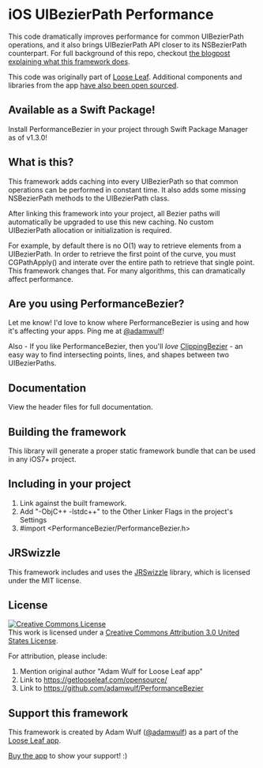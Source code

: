 iOS UIBezierPath Performance
=====

This code dramatically improves performance for common UIBezierPath operations, and it also
brings UIBezierPath API closer to its NSBezierPath counterpart. For full background of this
repo, checkout [the blogpost explaining what this framework does](http://blog.getlooseleaf.com/post/110511009139/improving-uibezierpath-performance-and-api).

This code was originally part of [Loose Leaf](https://getlooseleaf.com/). Additional components and
libraries from the app [have also been open sourced](https://getlooseleaf.com/opensource/).


## Available as a Swift Package!

Install PerformanceBezier in your project through Swift Package Manager as of v1.3.0!


## What is this?

This framework adds caching into every UIBezierPath so that common operations can
be performed in constant time. It also adds some missing NSBezierPath methods to the
UIBezierPath class.

After linking this framework into your project, all Bezier paths will automatically be upgraded
to use this new caching. No custom UIBezierPath allocation or initialization is required.

For example, by default there is no O(1) way to retrieve elements from a UIBezierPath. In order to
retrieve the first point of the curve, you must CGPathApply() and interate over the entire path
to retrieve that single point. This framework changes that. For many algorithms, this can 
dramatically affect performance.

## Are you using PerformanceBezier?

Let me know! I'd love to know where PerformanceBezier is using and how it's affecting your apps. Ping me
at [@adamwulf](https://twitter.com/adamwulf)!

Also - If you like PerformanceBezier, then you'll _love_ [ClippingBezier](https://github.com/adamwulf/ClippingBezier) - an easy way to find intersecting points, lines, and shapes between two UIBezierPaths.

## Documentation

View the header files for full documentation.

## Building the framework

This library will generate a proper static framework bundle that can be used in any iOS7+ project.

## Including in your project

1. Link against the built framework.
2. Add "-ObjC++ -lstdc++" to the Other Linker Flags in the project's Settings
3. #import &lt;PerformanceBezier/PerformanceBezier.h&gt;

## JRSwizzle

This framework includes and uses the [JRSwizzle](https://github.com/rentzsch/jrswizzle) library, which is
licensed under the MIT license.

## License

<a rel="license" href="http://creativecommons.org/licenses/by/3.0/us/"><img alt="Creative Commons License" style="border-width:0" src="https://i.creativecommons.org/l/by/3.0/us/88x31.png" /></a><br />This work is licensed under a <a rel="license" href="http://creativecommons.org/licenses/by/3.0/us/">Creative Commons Attribution 3.0 United States License</a>.

For attribution, please include:

1. Mention original author "Adam Wulf for Loose Leaf app"
2. Link to https://getlooseleaf.com/opensource/
3. Link to https://github.com/adamwulf/PerformanceBezier



## Support this framework

This framework is created by Adam Wulf ([@adamwulf](https://twitter.com/adamwulf)) as a part of the [Loose Leaf app](https://getlooseleaf.com).

[Buy the app](https://itunes.apple.com/us/app/loose-leaf/id625659452?mt=8&uo=4&at=10lNUI&ct=github) to show your support! :)
